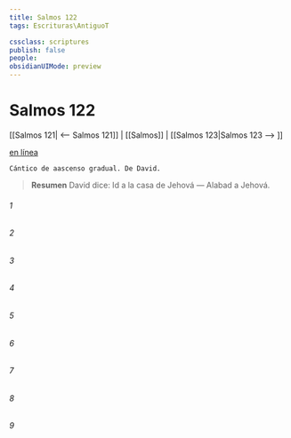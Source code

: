 ```yaml
---
title: Salmos 122
tags: Escrituras\AntiguoT

cssclass: scriptures
publish: false
people:
obsidianUIMode: preview
---
```


# Salmos 122
[[Salmos 121| <-- Salmos 121]] | [[Salmos]] | [[Salmos 123|Salmos 123 --> ]]

[en línea](https://churchofjesuschrist.org/study/scriptures/ot/ps/122?lang=spa)

```
Cántico de aascenso gradual. De David.
```

> __Resumen__
David dice: Id a la casa de Jehová — Alabad a Jehová.

###### 1 


###### 2 


###### 3 


###### 4 


###### 5 


###### 6 


###### 7 


###### 8 


###### 9 


